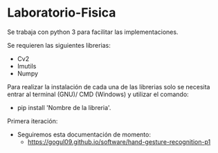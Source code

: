 # Laboratorio-Fisica
Se trabaja con python 3 para facilitar las implementaciones.

Se requieren las siguientes librerias:
- Cv2
- Imutils
- Numpy

Para realizar la instalación de cada una de las librerias solo se necesita entrar
al terminal (GNU)/ CMD (Windows) y utilizar el comando:
* pip install 'Nombre de la libreria'.

Primera iteración:
* Seguiremos esta documentación de momento:
    - https://gogul09.github.io/software/hand-gesture-recognition-p1
